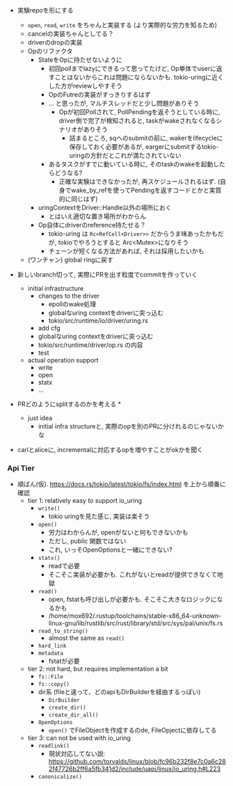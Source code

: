 
* 実験repoを形にする
  * `open`, `read`, `write` をちゃんと実装する (より実際的な労力を知るため)
  * cancelの実装ちゃんとしてる？
  * driverのdropの実装
  * Opのリファクタ
    * StateをOpに持たせないように
      * 初回pollまでlazyにできるって思ってたけど, Op単体でuserに返すことはないからこれは問題にならないかも. tokio-uringに近くした方がreviewしやすそう
      * OpのFutreの実装がすっきりするはず
      * ... と思ったが, マルチスレッドだと少し問題がありそう
        * Opが初回Pollされて, PollPendingを返そうとしている時に, driver側で完了が検知されると, taskがwakeされなくなるシナリオがありそう
          * 詰まるところ, sqへのsubmitの前に, wakerをlifecycleに保存しておく必要があるが, eargerにsubmitするtokio-uringの方針だとこれが満たされていない
      * あるタスクがすでに動いている時に, そのtaskのwakeを起動したらどうなる?
        * 正確な実験はできなかったが,  再スケジュールされるはず. (自身でwake_by_refを使ってPendingを返すコードとかと実質的に同じはず)
    * uringContextをDriver::Handle以外の場所におく
      * とはいえ適切な置き場所がわからん
    * Op自体にdriverのreference持たせる？
      * tokio-uring は `Rc<RefCell<Driver>>` だからうま味あったかもだが, tokioでやろうとすると Arc<Mutex<Driver>>になりそう
      * チェーンが短くなる方法があれば, それは採用したいかも
  * (ワンチャン) global ringに戻す
* 新しいbranch切って, 実際にPRを出す粒度でcommitを作っていく
  * initial infrastructure
    * changes to the driver
      * epollのwake処理
      * globalなuring contextをdriverに突っ込む
      * tokio/src/runtime/io/driver/uring.rs
    * add cfg
    * globalなuring contextをdriverに突っ込む
    * tokio/src/runtime/driver/op.rs の内容
    * test
  * actual operation support
    * write
    * open
    * statx
    * ...
* PRどのようにsplitするのかを考える
  * 
  * just idea
    * initial infra structureと, 実際のopを別のPRに分けれるのじゃないかな

* carlとaliceに, incrementalに対応するopを増やすことがokかを聞く

### Api Tier
* 順ばん(仮). https://docs.rs/tokio/latest/tokio/fs/index.html を上から順番に確認
  * tier 1: relatively easy to support io_uring
    * `write()`
      * tokio uringを見た感じ, 実装は楽そう
    * `open()`
      * 労力はわからんが, openがないと何もできないかも
      * ただし, public 関数ではない
      * これ, いっそOpenOptionsと一緒にできない?
    * `statx()`
      * readで必要
      * そこそこ実装が必要かも. これがないとreadが提供できなくて地獄
    * `read()`
      * open, fstatも呼び出しが必要かも. そこそこ大きなロジックになるかも
      * /home/mox692/.rustup/toolchains/stable-x86_64-unknown-linux-gnu/lib/rustlib/src/rust/library/std/src/sys/pal/unix/fs.rs
    * `read_to_string()`
      * almost the same as `read()`
    * `hard_link`
    * `metadata`
      * fstatが必要
  * tier 2: not hard, but requires implementation a bit
    * `fs::File`
    * `fs::copy()`
    * dir系 (fileと違って、どのapiもDirBuilderを経由するっぽい)
      * `DirBuilder`
      * `create_dir()`
      * `create_dir_all()`
    * `OpenOptions`
      * `open()` でFileObjectを作成するのde, FileOpjectに依存してる
  * tier 3: can not be used with io_uring
    * `readlink()`
      * 現状対応してない説: https://github.com/torvalds/linux/blob/fc96b232f8e7c0a6c282f47726b2ff6a5fb341d2/include/uapi/linux/io_uring.h#L223
    * `canonicalize()`
